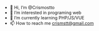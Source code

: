 - 👋 Hi, I’m @Crismostto
- 👀 I’m interested in programing web 
- 🌱 I’m currently learning PHP/JS/VUE
- 📫 How to reach me crismstt@gmail.com

<!---
Crismostto/Crismostto is a ✨ special ✨ repository because its `README.md` (this file) appears on your GitHub profile.
You can click the Preview link to take a look at your changes.
--->
